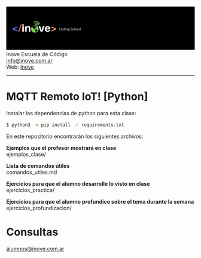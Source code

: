 ![Inove banner](/inove.jpg)
Inove Escuela de Código\
info@inove.com.ar\
Web: [Inove](http://inove.com.ar)

---

# MQTT Remoto IoT! [Python]
Instalar las dependencias de python para esta clase:
```sh
$ python3 -m pip install -r requirements.txt
```

En este repositorio encontrarán los siguientes archivos:

__Ejemplos que el profesor mostrará en clase__\
ejemplos_clase/

__Lista de comandos útiles__\
comandos_utiles.md

__Ejercicios para que el alumno desarrolle lo visto en clase__\
ejercicios_practica/


__Ejercicios para que el alumno profundice sobre el tema durante la semana__\
ejercicios_profundizacion/

# Consultas
alumnos@inove.com.ar


